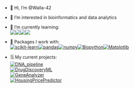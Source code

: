 - 👋 Hi, I’m @Walla-42
- 👀 I’m interested in bioinformatics and data analytics 
- 🌱 I’m currently learning:  
 <a href="https://www.python.org/"><img src="https://img.shields.io/badge/python-3670A0?style=for-the-badge&logo=python&logoColor=ffdd54"></a><a href="https://www.sqlite.org/"><img src="https://img.shields.io/badge/sqlite-%2307405e.svg?style=for-the-badge&logo=sqlite&logoColor=white"></a><a href="https://www.java.com/"><img src="https://img.shields.io/badge/java-%23ED8B00.svg?style=for-the-badge&logo=openjdk&logoColor=white"></a><img src="https://img.shields.io/badge/c++-%2300599C.svg?style=for-the-badge&logo=c%2B%2B&logoColor=white"></a>
- 🧠 Packages I work with:  
<a href="https://scikit-learn.org/stable/"><img src="https://img.shields.io/badge/scikit--learn-%23F7931E.svg?style=for-the-badge&logo=scikit-learn&logoColor=white" alt="scikit-learn"></a><a href="https://pandas.pydata.org/"><img src="https://img.shields.io/badge/pandas-%23150458.svg?style=for-the-badge&logo=pandas&logoColor=white" alt="pandas"></a><a href="https://numpy.org/"><img src="https://img.shields.io/badge/numpy-%23013243.svg?style=for-the-badge&logo=numpy&logoColor=white" alt="numpy"></a><a href="https://biopython.org/"><img src="https://img.shields.io/badge/Biopython-%23307ffd.svg?style=for-the-badge&logo=BioPython&logoColor=black" alt="Biopython"></a><a href="https://matplotlib.org/"><img src="https://img.shields.io/badge/Matplotlib-%23ffffff.svg?style=for-the-badge&logo=Matplotlib&logoColor=black" alt="Matplotlib"></a>

- 🗒️ My current projects:  
[![DNA_pipeline](https://img.shields.io/badge/Gene_Search-v1.0-blue.svg)](https://github.com/walla-42/Gene_Search)  
[![DrugDiscoveryML](https://img.shields.io/badge/DrugDiscoveryML-v0.8-red.svg)](https://github.com/walla-42/DrugDiscoveryML)  
[![GeneAnalyzer](https://img.shields.io/badge/GeneAnalyzer-v2.1-green.svg)](https://github.com/walla-42/GeneAnalyzer)  
[![HousingPricePredictor](https://img.shields.io/badge/HomePriceComparison:_Under_Private_Repository-v0.4-green.svg)](https://github.com/SnoopLawg/HomePriceComparison.git) 
<!---
Walla-42/Walla-42 is a ✨ special ✨ repository because its `README.md` (this file) appears on your GitHub profile.
You can click the Preview link to take a look at your changes.
--->
